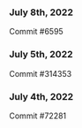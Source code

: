 ### July 8th, 2022

Commit #6595

### July 5th, 2022

Commit #314353


### July 4th, 2022

Commit #72281
